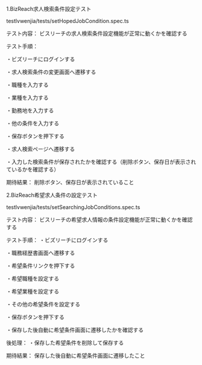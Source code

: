 1.BizReach求人検索条件設定テスト

testlvwenjia/tests/setHopedJobCondition.spec.ts



テスト内容：
ビスリーチの求人検索条件設定機能が正常に動くかを確認する

テスト手順：

・ビズリーチにログインする

・求人検索条件の変更画面へ遷移する

・職種を入力する

・業種を入力する

・勤務地を入力する

・他の条件を入力する

・保存ボタンを押下する

・求人検索ページへ遷移する

・入力した検索条件が保存されたかを確認する（削除ボタン、保存日が表示されているかを確認する）


期待結果：
削除ボタン、保存日が表示されていること




2.BizReach希望求人条件の設定テスト

testlvwenjia/tests/setSearchingJobConditions.spec.ts



テスト内容：
ビスリーチの希望求人情報の条件設定機能が正常に動くかを確認する

テスト手順：
・ビズリーチにログインする

・職務経歴書画面へ遷移する

・希望条件リンクを押下する

・希望職種を設定する

・希望業種を設定する

・その他の希望条件を設定する

・保存ボタンを押下する

・保存した後自動に希望条件画面に遷移したかを確認する

後処理：
・保存した希望条件を削除して保存する

期待結果：
保存した後自動に希望条件画面に遷移したこと
